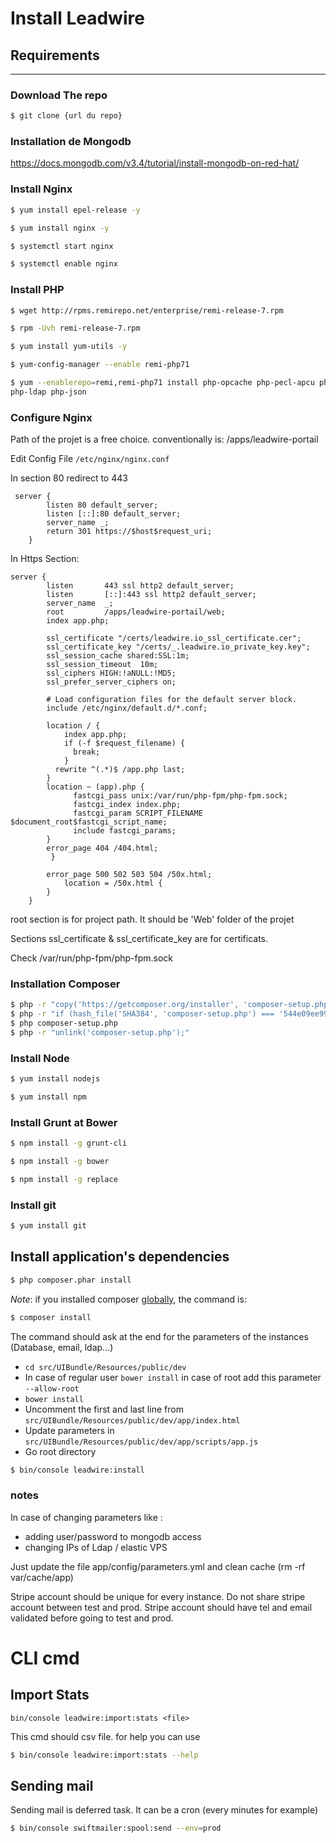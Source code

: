 # Install Leadwire

## Requirements
---

### Download The repo
```sh
$ git clone {url du repo}
```


### Installation de Mongodb

https://docs.mongodb.com/v3.4/tutorial/install-mongodb-on-red-hat/


### Install Nginx
```sh
$ yum install epel-release -y

$ yum install nginx -y

$ systemctl start nginx

$ systemctl enable nginx
```

### Install PHP
```sh
$ wget http://rpms.remirepo.net/enterprise/remi-release-7.rpm

$ rpm -Uvh remi-release-7.rpm

$ yum install yum-utils -y

$ yum-config-manager --enable remi-php71

$ yum --enablerepo=remi,remi-php71 install php-opcache php-pecl-apcu php-cli php-pear php-pecl-mongodb php-gd php-mbstring php-mcrypt php-xml
php-ldap php-json
```

### Configure Nginx

Path of the projet is a free choice. conventionally is: /apps/leadwire-portail

Edit Config File `/etc/nginx/nginx.conf`

In section 80 redirect to 443

```
 server {
        listen 80 default_server;
        listen [::]:80 default_server;
        server_name _;
        return 301 https://$host$request_uri;
    }
```

In Https Section:

```
server {
        listen       443 ssl http2 default_server;
        listen       [::]:443 ssl http2 default_server;
        server_name  _;
        root         /apps/leadwire-portail/web;
        index app.php;

        ssl_certificate "/certs/leadwire.io_ssl_certificate.cer";
        ssl_certificate_key "/certs/_.leadwire.io_private_key.key";
        ssl_session_cache shared:SSL:1m;
        ssl_session_timeout  10m;
        ssl_ciphers HIGH:!aNULL:!MD5;
        ssl_prefer_server_ciphers on;

        # Load configuration files for the default server block.
        include /etc/nginx/default.d/*.conf;

        location / {
            index app.php;
            if (-f $request_filename) {
              break;
            }
          rewrite ^(.*)$ /app.php last;
        }
        location ~ (app).php {
              fastcgi_pass unix:/var/run/php-fpm/php-fpm.sock;
              fastcgi_index index.php;
              fastcgi_param SCRIPT_FILENAME $document_root$fastcgi_script_name;
              include fastcgi_params;
        }
        error_page 404 /404.html;
         }

        error_page 500 502 503 504 /50x.html;
            location = /50x.html {
        }
    }
```

root section is for project path. It should be 'Web' folder of the projet

Sections ssl_certificate & ssl_certificate_key are for certificats.

Check /var/run/php-fpm/php-fpm.sock


### Installation Composer

```sh
$ php -r "copy('https://getcomposer.org/installer', 'composer-setup.php');"
$ php -r "if (hash_file('SHA384', 'composer-setup.php') === '544e09ee996cdf60ece3804abc52599c22b1f40f4323403c44d44fdfdd586475ca9813a858088ffbc1f233e9b180f061') { echo 'Installer verified'; } else { echo 'Installer corrupt'; unlink('composer-setup.php'); } echo PHP_EOL;"
$ php composer-setup.php
$ php -r "unlink('composer-setup.php');"

```

### Install Node
```sh
$ yum install nodejs

$ yum install npm
```
### Install Grunt at Bower
```sh
$ npm install -g grunt-cli

$ npm install -g bower

$ npm install -g replace
```
### Install git
```sh
$ yum install git
```

## Install application's dependencies

```sh
$ php composer.phar install
```

*Note*: if you installed composer [globally](https://getcomposer.org/doc/00-intro.md#installation-linux-unix-macos), the command is:

```sh
$ composer install
```

The command should ask at the end for the parameters of the instances (Database, email, ldap...)

* ```cd src/UIBundle/Resources/public/dev```
* In case of regular user ```bower install``` in case of root add this parameter ```--allow-root```
* ```bower install```
* Uncomment the first and last line from `src/UIBundle/Resources/public/dev/app/index.html`
* Update parameters in `src/UIBundle/Resources/public/dev/app/scripts/app.js`
* Go root directory
 ```sh
$ bin/console leadwire:install
```

### notes

 In case of changing parameters like :

 * adding user/password to mongodb access
 * changing IPs of Ldap / elastic VPS


Just update the file app/config/parameters.yml and clean cache (rm -rf var/cache/app)

Stripe account should be unique for every instance. Do not share stripe account between test and prod.
Stripe account should have tel and email validated before going to test and prod.


# CLI cmd

## Import Stats

```bin/console leadwire:import:stats <file>```

This cmd should csv file. for help you can use

```sh
$ bin/console leadwire:import:stats --help
```

## Sending mail

Sending mail is deferred task. It can be a cron (every minutes for example)


```sh
$ bin/console swiftmailer:spool:send --env=prod
```
